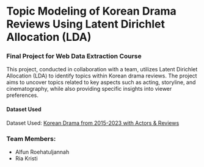 # Topic Modeling of Korean Drama Reviews Using Latent Dirichlet Allocation (LDA)

### Final Project for Web Data Extraction Course
This project, conducted in collaboration with a team, utilizes Latent Dirichlet Allocation (LDA) to identify topics within Korean drama reviews. The project aims to uncover topics related to key aspects such as acting, storyline, and cinematography, while also providing specific insights into viewer preferences. 

<!--
### Journal Publication
This project has been published as an article in the Indonesian Journal on Data Science under the title: "*Metode Latent Dirichlet Allocation Untuk Menentukan Topik Pada Review Drama Korea*". The full article can be read [here](https://ejournal.unjaya.ac.id/index.php/ijds/article/view/1345).</br>
-->
#### Dataset Used
Dataset Used: [Korean Drama from 2015-2023 with Actors & Reviews](https://www.kaggle.com/datasets/chanoncharuchinda/korean-drama-2015-23-actor-and-reviewmydramalist)

### Team Members:
- Alfun Roehatuljannah
- Ria Kristi
